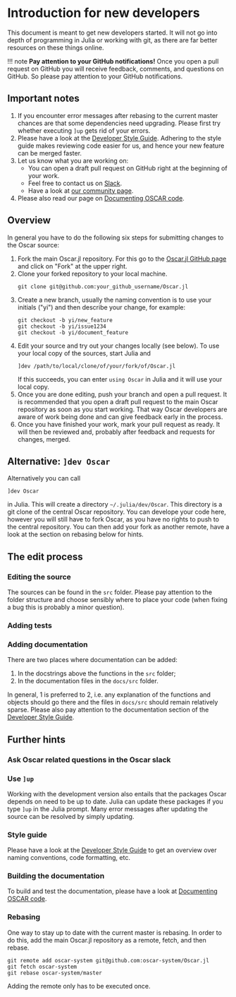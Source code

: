 # Introduction for new developers

This document is meant to get new developers started. It will not go into depth
of programming in Julia or working with git, as there are far better resources
on these things online.

!!! note
    **Pay attention to your GitHub notifications!** Once you open a pull
    request on GitHub you will receive feedback, comments, and questions on
    GitHub. So please pay attention to your GitHub notifications.

## Important notes
1. If you encounter error messages after rebasing to the current master chances
   are that some dependencies need upgrading. Please first try whether
   executing `]up` gets rid of your errors.
2. Please have a look at the [Developer Style Guide](@ref). Adhering to the
   style guide makes reviewing code easier for us, and hence your new feature
   can be merged faster.
3. Let us know what you are working on:
   - You can open a draft pull request on GitHub right at the beginning of your
     work.
   - Feel free to contact us on
     [Slack](https://join.slack.com/t/oscar-system/shared_invite/zt-thtcv97k-2678bKQ~RpR~5gZszDcISw).
   - Have a look at [our community page](https://oscar.computeralgebra.de/community/).
4. Please also read our page on [Documenting OSCAR code](@ref).

## Overview
In general you have to do
the following six steps for submitting changes to the Oscar source:

1. Fork the main Oscar.jl repository. For this go to the [Oscar.jl GitHub
   page](https://github.com/oscar-system/Oscar.jl) and click on "Fork" at the
   upper right.
2. Clone your forked repository to your local machine.
   ```
   git clone git@github.com:your_github_username/Oscar.jl
   ```
3. Create a new branch, usually the naming convention is to use your initials
   ("yi") and then describe your change, for example:
   ```
   git checkout -b yi/new_feature
   git checkout -b yi/issue1234
   git checkout -b yi/document_feature
   ```
4. Edit your source and try out your changes locally (see below). To use your local copy of
   the sources, start Julia and
   ```
   ]dev /path/to/local/clone/of/your/fork/of/Oscar.jl
   ```
   If this succeeds, you can enter `using Oscar` in Julia and it will use your local
   copy.
5. Once you are done editing, push your branch and open a pull request. It is
   recommended that you open a draft pull request to the main Oscar repository
   as soon as you start working. That way Oscar developers are aware of work
   being done and can give feedback early in the process.
6. Once you have finished your work, mark your pull request as ready. It will
   then be reviewed and, probably after feedback and requests for changes,
   merged.

## Alternative: `]dev Oscar`

Alternatively you can call
```
]dev Oscar
```
in Julia. This will create a directory `~/.julia/dev/Oscar`. This directory is
a git clone of the central Oscar repository. You can develope your code here,
however you will still have to fork Oscar, as you have no rights to push to the
central repository. You can then add your fork as another remote, have a look
at the section on rebasing below for hints.


## The edit process
### Editing the source
The sources can be found in the `src` folder. Please pay attention to the
folder structure and choose sensibly where to place your code (when fixing a
bug this is probably a minor question).

### Adding tests

### Adding documentation
There are two places where documentation can be added:
1. In the docstrings above the functions in the `src` folder;
2. In the documentation files in the `docs/src` folder.

In general, 1 is preferred to 2, i.e. any explanation of the functions and
objects should go there and the files in `docs/src` should remain relatively
sparse. Please also pay attention to the documentation section of the
[Developer Style Guide](@ref).


## Further hints

### Ask Oscar related questions in the Oscar slack

### Use `]up`
Working with the development version also entails that the packages Oscar
depends on need to be up to date. Julia can update these packages if you type
`]up` in the Julia prompt. Many error messages after updating the source can be
resolved by simply updating.

### Style guide
Please have a look at the [Developer Style Guide](@ref) to get an overview over
naming conventions, code formatting, etc.

### Building the documentation
To build and test the documentation, please have a look at [Documenting OSCAR
code](@ref).

### Rebasing
One way to stay up to date with the current master is rebasing. In order to do
this, add the main Oscar.jl repository as a remote, fetch, and then rebase.
```
git remote add oscar-system git@github.com:oscar-system/Oscar.jl
git fetch oscar-system
git rebase oscar-system/master
```
Adding the remote only has to be executed once.
